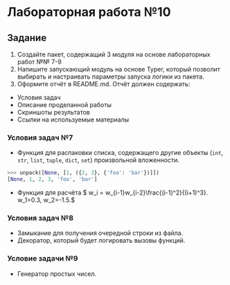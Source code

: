 # Лабораторная работа №10
## Задание 

1. Создайте пакет, содержащий 3 модуля на основе лабораторных работ №№ 7-9
2. Напишите запускающий модуль на основе Typer, который позволит выбирать и настраивать параметры запуска логики из пакета.
3. Оформите отчёт в README.md. Отчёт должен содержать:
- Условия задач
- Описание проделанной работы
- Скриншоты результатов
- Ссылки на используемые материалы


### Условия задач №7 
- Функция для распаковки списка, содержащего другие объекты (`int`, `str`, `list`, `tuple`, `dict`, `set`) произвольной вложенности.

```python
>>> unpack([None, [1, ({2, 3}, {'foo': 'bar'})]])
[None, 1, 2, 3, 'foo', 'bar']
```
- Функция для расчёта $ w_i = w_{i-1}w_{i-2}\frac{(i-1)^2}{(i+1)^3}. w_1=0.3, w_2=-1.5.$

### Условия задач №8
- Замыкание для получения очередной строки из файла.
- Декоратор, который будет логировать вызовы функций.

### Условие задачи №9

- Генератор простых чисел.

